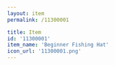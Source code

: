 ```yaml
---
layout: item
permalink: /11300001

title: Item
id: '11300001'
item_name: 'Beginner Fishing Hat'
icon_url: '11300001.png'
---
```

